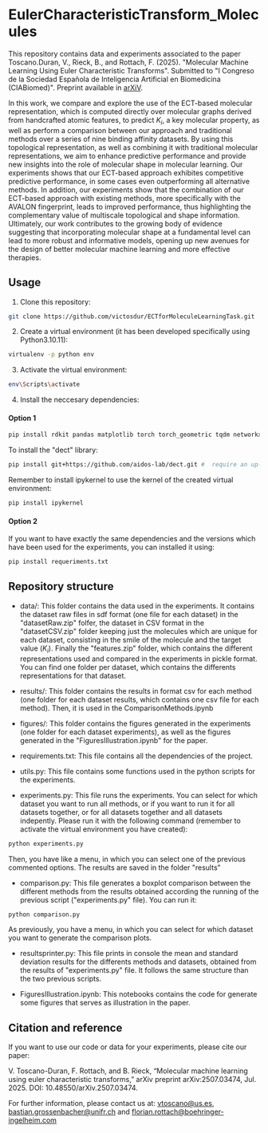 # EulerCharacteristicTransform_Molecules
This repository contains data and experiments associated to the paper Toscano.Duran, V., Rieck, B., and Rottach, F. (2025). "Molecular Machine Learning Using Euler Characteristic Transforms". Submitted to "I Congreso de la Sociedad Española de Inteligencia Artificial en Biomedicina (CIABiomed)". Preprint available in [arXiV](https://arxiv.org/abs/2507.03474).

In this work, we compare and explore the use of the ECT-based molecular representation, which is computed directly over molecular graphs derived from handcrafted atomic features, to predict $K_i$, a key molecular property, as well as perform a comparison between our approach and traditional methods over a series of nine binding affinity datasets. By using this topological representation, as well as combining it with traditional molecular representations, we aim to enhance predictive performance and provide new insights into the role of molecular shape in molecular learning. Our experiments shows that our ECT-based approach exhibites competitive predictive performance, in some cases even outperforming all alternative methods. In addition, our experiments show that the combination of our ECT-based approach with existing methods, more specifically with the AVALON fingerprint, leads to improved performance, thus highlighting the complementary value of multiscale topological and shape information. Ultimately, our work contributes to the growing body of evidence suggesting that incorporating molecular shape at a fundamental level can lead to more robust and informative models, opening up new avenues for the design of better molecular machine learning and more effective therapies.


## Usage

1) Clone this repository:

```bash
git clone https://github.com/victosdur/ECTforMoleculeLearningTask.git
```

2) Create a virtual environment (it has been developed specifically using Python3.10.11):

```bash
virtualenv -p python env
```

3) Activate the virtual environment:

```bash
env\Scripts\activate
```

4) Install the neccesary dependencies:

#### Option 1

```bash
pip install rdkit pandas matplotlib torch torch_geometric tqdm networkx seaborn xgboost scikit-learn questionary
```

To install the "dect" library:

```bash
pip install git+https://github.com/aidos-lab/dect.git #  require an up-to-date installation of PyTorch, either with (pip install torch torchvision torchaudio --index-url https://download.pytorch.org/whl/cu126) or without (pip install torch) CUDA support: 
```

Remember to install ipykernel to use the kernel of the created virtual environment:

```bash
pip install ipykernel
```

#### Option 2

If you want to have exactly the same dependencies and the versions which have been used for the experiments, you can installed it using:

```bash
pip install requeriments.txt
```

## Repository structure

- data/: This folder contains the data used in the experiments. It contains the dataset raw files in sdf format (one file for each dataset) in the "datasetRaw.zip" folfer, the dataset in CSV format in the "datasetCSV.zip" folder keeping just the molecules which are unique for each dataset, consisting in the smile of the molecule and the target value ($K_i$). Finally the "features.zip" folder, which contains the different representations used and compared in the experiments in pickle format. You can find one folder per dataset, which contains the differents representations for that dataset.

- results/: This folder contains the results in format csv for each method (one folder for each dataset results, which contains one csv file for each method). Then, it is used in the ComparisonMethods.ipynb

- figures/: This folder contains the figures generated in the experiments (one folder for each dataset experiments), as well as the figures generated in the "FiguresIllustration.ipynb" for the paper.

- requirements.txt: This file contains all the dependencies of the project.

- utils.py: This file contains some functions used in the python scripts for the experiments.

- experiments.py: This file runs the experiments. You can select for which dataset you want to run all methods, or if you want to run it for all datasets together, or for all datasets together and all datasets indepently. Please run it with the following command (remember to activate the virtual environment you have created):

```bash
python experiments.py
```

Then, you have like a menu, in which you can select one of the previous commented options. The results are saved in the folder "results"

- comparison.py: This file generates a boxplot comparison between the different methods from the results obtained according the running of the previous script ("experiments.py" file). You can run it:

```bash
python comparison.py
```
As previously, you have a menu, in which you can select for which dataset you want to generate the comparison plots.

- resultsprinter.py: This file prints in console the mean and standard deviation results for the differents methods and datasets, obtained from the results of "experiments.py" file. It follows the same structure than the two previous scripts.

- FiguresIllustration.ipynb: This notebooks contains the code for generate some figures that serves as illustration in the paper.

## Citation and reference

If you want to use our code or data for your experiments, please cite our paper:

V. Toscano-Duran, F. Rottach, and B. Rieck, “Molecular machine learning using euler characteristic transforms,” arXiv preprint arXiv:2507.03474, Jul. 2025. DOI: 10.48550/arXiv.2507.03474.

For further information, please contact us at: vtoscano@us.es, bastian.grossenbacher@unifr.ch and florian.rottach@boehringer-ingelheim.com

